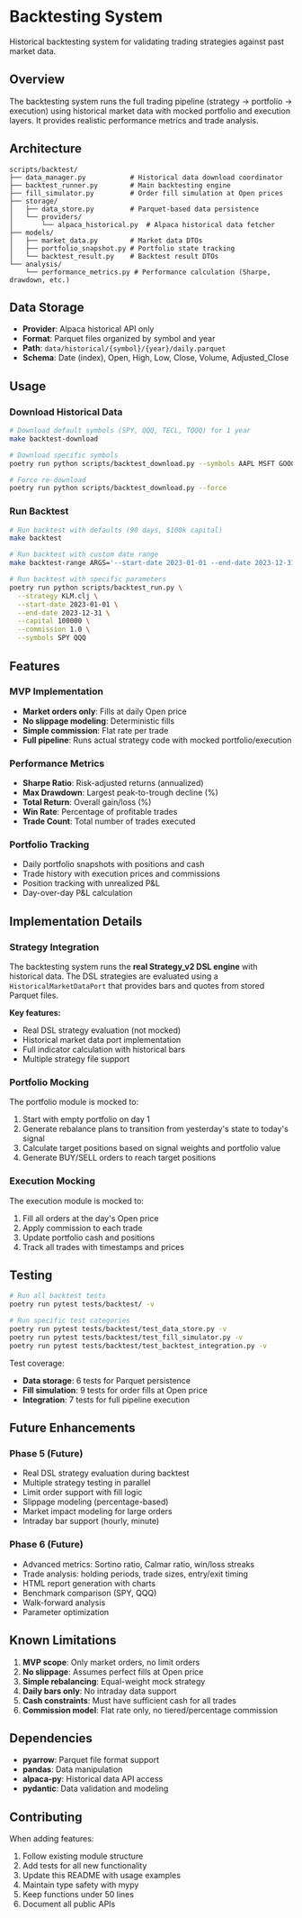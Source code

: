 # Backtesting System

Historical backtesting system for validating trading strategies against past market data.

## Overview

The backtesting system runs the full trading pipeline (strategy → portfolio → execution) using historical market data with mocked portfolio and execution layers. It provides realistic performance metrics and trade analysis.

## Architecture

```
scripts/backtest/
├── data_manager.py           # Historical data download coordinator
├── backtest_runner.py        # Main backtesting engine
├── fill_simulator.py         # Order fill simulation at Open prices
├── storage/
│   ├── data_store.py         # Parquet-based data persistence
│   └── providers/
│       └── alpaca_historical.py  # Alpaca historical data fetcher
├── models/
│   ├── market_data.py        # Market data DTOs
│   ├── portfolio_snapshot.py # Portfolio state tracking
│   └── backtest_result.py    # Backtest result DTOs
└── analysis/
    └── performance_metrics.py # Performance calculation (Sharpe, drawdown, etc.)
```

## Data Storage

- **Provider**: Alpaca historical API only
- **Format**: Parquet files organized by symbol and year
- **Path**: `data/historical/{symbol}/{year}/daily.parquet`
- **Schema**: Date (index), Open, High, Low, Close, Volume, Adjusted_Close

## Usage

### Download Historical Data

```bash
# Download default symbols (SPY, QQQ, TECL, TQQQ) for 1 year
make backtest-download

# Download specific symbols
poetry run python scripts/backtest_download.py --symbols AAPL MSFT GOOGL --days 365

# Force re-download
poetry run python scripts/backtest_download.py --force
```

### Run Backtest

```bash
# Run backtest with defaults (90 days, $100k capital)
make backtest

# Run backtest with custom date range
make backtest-range ARGS='--start-date 2023-01-01 --end-date 2023-12-31'

# Run backtest with specific parameters
poetry run python scripts/backtest_run.py \
  --strategy KLM.clj \
  --start-date 2023-01-01 \
  --end-date 2023-12-31 \
  --capital 100000 \
  --commission 1.0 \
  --symbols SPY QQQ
```

## Features

### MVP Implementation

- **Market orders only**: Fills at daily Open price
- **No slippage modeling**: Deterministic fills
- **Simple commission**: Flat rate per trade
- **Full pipeline**: Runs actual strategy code with mocked portfolio/execution

### Performance Metrics

- **Sharpe Ratio**: Risk-adjusted returns (annualized)
- **Max Drawdown**: Largest peak-to-trough decline (%)
- **Total Return**: Overall gain/loss (%)
- **Win Rate**: Percentage of profitable trades
- **Trade Count**: Total number of trades executed

### Portfolio Tracking

- Daily portfolio snapshots with positions and cash
- Trade history with execution prices and commissions
- Position tracking with unrealized P&L
- Day-over-day P&L calculation

## Implementation Details

### Strategy Integration

The backtesting system runs the **real Strategy_v2 DSL engine** with historical data. The DSL strategies are evaluated using a `HistoricalMarketDataPort` that provides bars and quotes from stored Parquet files.

**Key features:**
- Real DSL strategy evaluation (not mocked)
- Historical market data port implementation
- Full indicator calculation with historical bars
- Multiple strategy file support

### Portfolio Mocking

The portfolio module is mocked to:
1. Start with empty portfolio on day 1
2. Generate rebalance plans to transition from yesterday's state to today's signal
3. Calculate target positions based on signal weights and portfolio value
4. Generate BUY/SELL orders to reach target positions

### Execution Mocking

The execution module is mocked to:
1. Fill all orders at the day's Open price
2. Apply commission to each trade
3. Update portfolio cash and positions
4. Track all trades with timestamps and prices

## Testing

```bash
# Run all backtest tests
poetry run pytest tests/backtest/ -v

# Run specific test categories
poetry run pytest tests/backtest/test_data_store.py -v
poetry run pytest tests/backtest/test_fill_simulator.py -v
poetry run pytest tests/backtest/test_backtest_integration.py -v
```

Test coverage:
- **Data storage**: 6 tests for Parquet persistence
- **Fill simulation**: 9 tests for order fills at Open price
- **Integration**: 7 tests for full pipeline execution

## Future Enhancements

### Phase 5 (Future)
- Real DSL strategy evaluation during backtest
- Multiple strategy testing in parallel
- Limit order support with fill logic
- Slippage modeling (percentage-based)
- Market impact modeling for large orders
- Intraday bar support (hourly, minute)

### Phase 6 (Future)
- Advanced metrics: Sortino ratio, Calmar ratio, win/loss streaks
- Trade analysis: holding periods, trade sizes, entry/exit timing
- HTML report generation with charts
- Benchmark comparison (SPY, QQQ)
- Walk-forward analysis
- Parameter optimization

## Known Limitations

1. **MVP scope**: Only market orders, no limit orders
2. **No slippage**: Assumes perfect fills at Open price
3. **Simple rebalancing**: Equal-weight mock strategy
4. **Daily bars only**: No intraday data support
5. **Cash constraints**: Must have sufficient cash for all trades
6. **Commission model**: Flat rate only, no tiered/percentage commission

## Dependencies

- **pyarrow**: Parquet file format support
- **pandas**: Data manipulation
- **alpaca-py**: Historical data API access
- **pydantic**: Data validation and modeling

## Contributing

When adding features:
1. Follow existing module structure
2. Add tests for all new functionality
3. Update this README with usage examples
4. Maintain type safety with mypy
5. Keep functions under 50 lines
6. Document all public APIs
